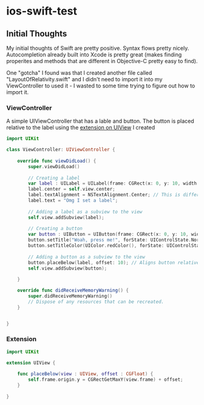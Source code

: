 ios-swift-test
==============

## Initial Thoughts
My initial thoughts of Swift are pretty positive. Syntax flows pretty nicely. Autocompletion already built into Xcode is pretty great (makes finding properites and methods that are different in Objective-C pretty easy to find).

One "gotcha" I found was that I created another file called "LayoutOfRelativity.swift" and I didn't need to import it into my ViewController to used it - I wasted to some time trying to figure out how to import it.

### ViewController

A simple UIViewController that has a lable and button. The button is placed relative to the label using the [extension on UIView](#extension) I created

```swift
import UIKit

class ViewController: UIViewController {
                            
    override func viewDidLoad() {
        super.viewDidLoad()
        
        // Creating a label
        var label : UILabel = UILabel(frame: CGRect(x: 0, y: 10, width: CGRectGetWidth(self.view.bounds), height: 40));
        label.center = self.view.center;
        label.textAlignment = NSTextAlignment.Center; // This is different
        label.text = "Omg I set a label";
        
        // Adding a label as a subview to the view
        self.view.addSubview(label);
        
        // Creating a button
        var button : UIButton = UIButton(frame: CGRect(x: 0, y: 10, width: CGRectGetWidth(self.view.bounds), height: 40));
        button.setTitle("Woah, press me!", forState: UIControlState.Normal)
        button.setTitleColor(UIColor.redColor(), forState: UIControlState.Normal)
        
        // Adding a button as a subview to the view
        button.placeBelow(label, offset: 10); // Aligns button relative to label - LayoutOfRelativity.swift
        self.view.addSubview(button);
        
    }

    override func didReceiveMemoryWarning() {
        super.didReceiveMemoryWarning()
        // Dispose of any resources that can be recreated.
    }


}
```

### Extension

```swift
import UIKit

extension UIView {
    
    func placeBelow(view : UIView, offset : CGFloat) {
        self.frame.origin.y = CGRectGetMaxY(view.frame) + offset;
    }
    
}
```
